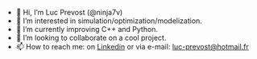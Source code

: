 - 👋 Hi, I’m Luc Prevost (@ninja7v)
- 👀 I’m interested in simulation/optimization/modelization.
- 🌱 I’m currently improving C++ and Python.
- 💞️ I’m looking to collaborate on a cool project.
- 📫 How to reach me: on [Linkedin](linkedin.com/in/prevost-luc) or via e-mail: luc-prevost@hotmail.fr
